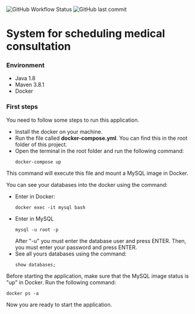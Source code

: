 ![GitHub Workflow Status](https://img.shields.io/github/workflow/status/claytoncastro/scheduler-microservice/maven)
![GitHub last commit](https://img.shields.io/github/last-commit/claytoncastro/scheduler-microservice?label=Last%20Commit)

# System for scheduling medical consultation

### Environment
* Java 1.8
* Maven 3.8.1
* Docker

### First steps
You need to follow some steps to run this application.

* Install the docker on your machine.
* Run the file called **docker-compose.yml**. You can find this in the root folder of this project.
* Open the terminal in the root folder and run the following command:
    ~~~
    docker-compose up
    ~~~
This command will execute this file and mount a MySQL image in Docker.

You can see your databases into the docker using the command:
* Enter in Docker:
    ~~~
    docker exec -it mysql bash
    ~~~
* Enter in MySQL
    ~~~
    mysql -u root -p
    ~~~
    After "-u" you must enter the database user and press ENTER. Then, you must enter your password and press ENTER.
* See all yours databases using the command:
    ~~~
    show databases;
    ~~~
Before starting the application, make sure that the MySQL image status is "up" in Docker. Run the following command:
~~~
docker ps -a
~~~
Now you are ready to start the application.
